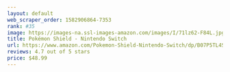 ```yaml
---
layout: default 
﻿web_scraper_order: 1582906864-7353
rank: #35
image: https://images-na.ssl-images-amazon.com/images/I/71lz62-F84L.jpg
title: Pokémon Shield - Nintendo Switch
url: https://www.amazon.com/Pokemon-Shield-Nintendo-Switch/dp/B07P5TL4SH/ref=zg_mw_videogames_35?_encoding=UTF8&psc=1&refRID=7CPRMDBM19Z4C6MKHK80
reviews: 4.7 out of 5 stars
price: $48.99 
---
```

